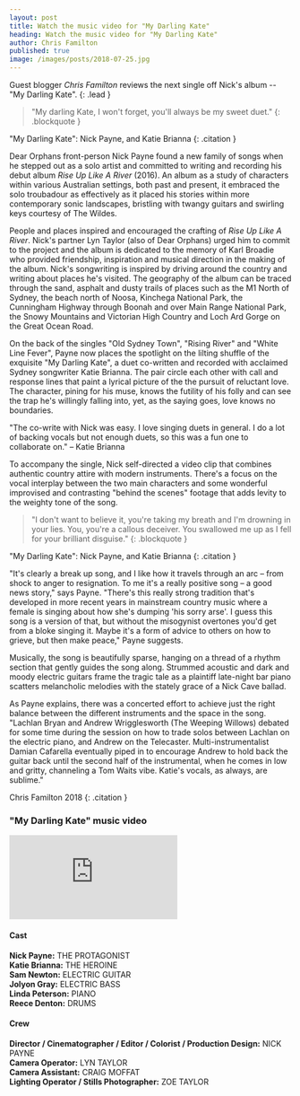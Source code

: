 ```yaml
---
layout: post
title: Watch the music video for "My Darling Kate"
heading: Watch the music video for "My Darling Kate"
author: Chris Familton
published: true
image: /images/posts/2018-07-25.jpg
---
```


Guest blogger *Chris Familton* reviews the next single off Nick's album -- "My Darling Kate".
{: .lead }

> "My darling Kate, I won't forget, you'll always be my sweet duet."
{: .blockquote }

"My Darling Kate": Nick Payne, and Katie Brianna
{: .citation }

Dear Orphans front-person Nick Payne found a new family of songs when he stepped out as a solo artist and committed to writing and recording his debut album _Rise Up Like A River_ (2016). An album as a study of characters within various Australian settings, both past and present, it embraced the solo troubadour as effectively as it placed his stories within more contemporary sonic landscapes, bristling with twangy guitars and swirling keys courtesy of The Wildes.

People and places inspired and encouraged the crafting of _Rise Up Like A River_. Nick's partner Lyn Taylor (also of Dear Orphans) urged him to commit to the project and the album is dedicated to the memory of Karl Broadie who provided friendship, inspiration and musical direction in the making of the album. Nick's songwriting is inspired by driving around the country and writing about places he's visited. The geography of the album can be traced through the sand, asphalt and dusty trails of places such as the M1 North of Sydney, the beach north of Noosa, Kinchega National Park, the Cunningham Highway through Boonah and over Main Range National Park, the Snowy Mountains and Victorian High Country and Loch Ard Gorge on the Great Ocean Road.

On the back of the singles "Old Sydney Town", "Rising River" and "White Line Fever", Payne now places the spotlight on the lilting shuffle of the exquisite "My Darling Kate", a duet co-written and recorded with acclaimed Sydney songwriter Katie Brianna. The pair circle each other with call and response lines that paint a lyrical picture of the the pursuit of reluctant love. The character, pining for his muse, knows the futility of his folly and can see the trap he's willingly falling into, yet, as the saying goes, love knows no boundaries.

"The co-write with Nick was easy. I love singing duets in general. I do a lot of backing vocals but not enough duets, so this was a fun one to collaborate on." – Katie Brianna

To accompany the single, Nick self-directed a video clip that combines authentic country attire with modern instruments. There's a focus on the vocal interplay between the two main characters and some wonderful improvised and contrasting "behind the scenes" footage that adds levity to the weighty tone of the song.

> "I don't want to believe it, you're taking my breath and I'm drowning in your lies. You, you're a callous deceiver. You swallowed me up as I fell for your brilliant disguise."
{: .blockquote }

"My Darling Kate": Nick Payne, and Katie Brianna
{: .citation }

"It's clearly a break up song, and I like how it travels through an arc – from shock to anger to resignation. To me it's a really positive song – a good news story," says Payne. "There's this really strong tradition that's developed in more recent years in mainstream country music where a female is singing about how she's dumping 'his sorry arse'. I guess this song is a version of that, but without the misogynist overtones you'd get from a bloke singing it. Maybe it's a form of advice to others on how to grieve, but then make peace," Payne suggests.

Musically, the song is beautifully sparse, hanging on a thread of a rhythm section that gently guides the song along. Strummed acoustic and dark and moody electric guitars frame the tragic tale as a plaintiff late-night bar piano scatters melancholic melodies with the stately grace of a Nick Cave ballad. 

As Payne explains, there was a concerted effort to achieve just the right balance between the different instruments and the space in the song. "Lachlan Bryan and Andrew Wrigglesworth (The Weeping Willows) debated for some time during the session on how to trade solos between Lachlan on the electric piano, and Andrew on the Telecaster. Multi-instrumentalist Damian Cafarella eventually piped in to encourage Andrew to hold back the guitar back until the second half of the instrumental, when he comes in low and gritty, channeling a Tom Waits vibe. Katie's vocals, as always, are sublime."

Chris Familton 2018
{: .citation }

### "My Darling Kate" music video

<div class="embed-responsive embed-responsive-16by9 external-media">
  <iframe src="https://www.youtube.com/embed/qhZcEh0q3mM" frameborder="0" allowfullscreen></iframe>
</div>

#### Cast

**Nick Payne:** THE PROTAGONIST  
**Katie Brianna:** THE HEROINE  
**Sam Newton:** ELECTRIC GUITAR  
**Jolyon Gray:** ELECTRIC BASS  
**Linda Peterson:** PIANO  
**Reece Denton:** DRUMS

#### Crew

**Director / Cinematographer / Editor / Colorist / Production Design:** NICK PAYNE  
**Camera Operator:** LYN TAYLOR  
**Camera Assistant:** CRAIG MOFFAT  
**Lighting Operator / Stills Photographer:** ZOE TAYLOR
